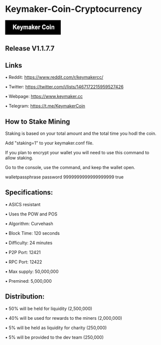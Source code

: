 # Keymaker-Coin-Cryptocurrency


![](src/qt/res/images/logo.png)


## Release V1.1.7.7


Links
----------------

• Reddit: https://www.reddit.com/r/keymakercc/

• Twitter: https://twitter.com/i/lists/1467172215959527426

• Webpage: https://www.keymaker.cc

• Telegram: https://t.me/KeymakerCoin




How to Stake Mining
----------------------

Staking is based on your total amount and the total time you hodl the coin.

Add "staking=1" to your keymaker.conf file. 


If you plan to encrypt your wallet you will need to use this command to allow staking.

Go to the console, use the command, and keep the wallet open.

walletpassphrase  password 9999999999999999999 true



Specifications:
----------------------

• ASICS resistant

• Uses the POW and POS

• Algorithm:        Curvehash

• Block Time:       120 seconds

• Difficulty:       24 minutes

• P2P Port:         12421

• RPC Port:         12422

• Max supply:       50,000,000

• Premined:         5,000,000



Distribution:
----------------------

• 50% will be held for liquidity  (2,500,000)

• 40% will be used for rewards to the miners (2,000,000) 

• 5% will be held as liquidity for charity (250,000)

• 5% will be provided to the dev team (250,000)






